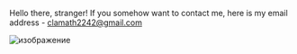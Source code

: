 Hello there, stranger! If you somehow want to contact me, here is my email address - clamath2242@gmail.com

![изображение](https://www.codeabbey.com/index/user_banner/telebashna.png)

<!---
douaumont/douaumont is a ✨ special ✨ repository because its `README.md` (this file) appears on your GitHub profile.
You can click the Preview link to take a look at your changes.
--->
